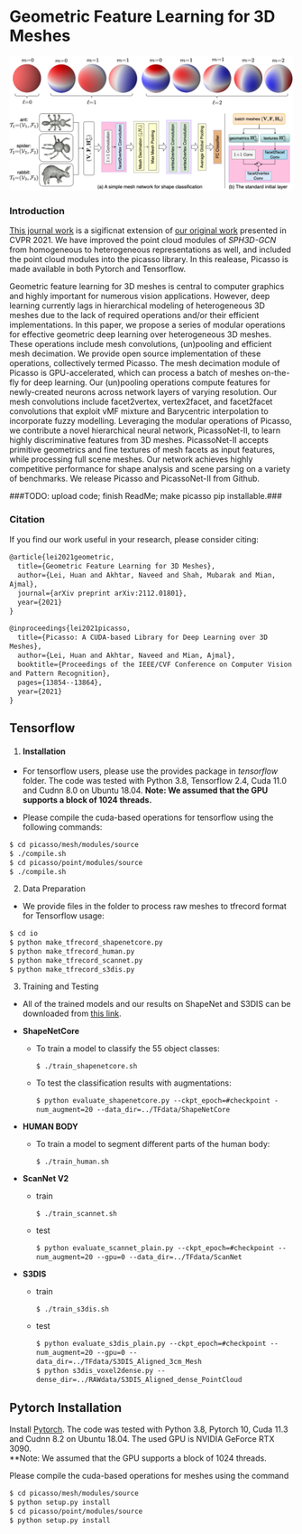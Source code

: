 # Geometric Feature Learning for 3D Meshes

![alt text](https://github.com/EnyaHermite/Picasso/blob/main/image/teaser.png)

### Introduction
[This journal work](https://arxiv.org/abs/2112.01801) is a sigificnat extension of [our original work](https://arxiv.org/abs/2103.15076) presented in CVPR 2021. We have improved the point cloud modules of *SPH3D-GCN* from homogeneous to heterogeneous representations as well, and included the point cloud modules into the picasso library. In this realease, Picasso is made available in both Pytorch and Tensorflow. 

Geometric feature learning for 3D meshes is central to computer graphics and highly important for numerous vision applications. However, deep learning currently lags in hierarchical modeling of heterogeneous 3D meshes due to the lack of required operations and/or their efficient implementations. In this paper, we propose a series of modular operations for effective geometric deep learning over heterogeneous 3D meshes. These operations include mesh convolutions, (un)pooling and efficient mesh decimation. We provide open source implementation of these operations, collectively termed Picasso. The mesh decimation module of Picasso is GPU-accelerated, which can process a batch of meshes on-the-fly for deep learning. Our (un)pooling operations compute features for newly-created neurons across network layers of varying resolution. Our mesh convolutions include facet2vertex, vertex2facet, and facet2facet convolutions that exploit vMF mixture and Barycentric interpolation to incorporate fuzzy modelling. Leveraging the modular operations of Picasso, we contribute a novel hierarchical neural network, PicassoNet-II, to learn highly discriminative features from 3D meshes. PicassoNet-II accepts primitive geometrics and fine textures of mesh facets as input features, while processing full scene meshes. Our network achieves highly competitive performance for shape analysis and scene parsing on a variety of benchmarks. We release Picasso and PicassoNet-II from Github.

###TODO: upload code; finish ReadMe; make picasso pip installable.### 

### Citation
If you find our work useful in your research, please consider citing:

```
@article{lei2021geometric,
  title={Geometric Feature Learning for 3D Meshes},
  author={Lei, Huan and Akhtar, Naveed and Shah, Mubarak and Mian, Ajmal},
  journal={arXiv preprint arXiv:2112.01801},
  year={2021}
}
```
```
@inproceedings{lei2021picasso,
  title={Picasso: A CUDA-based Library for Deep Learning over 3D Meshes},
  author={Lei, Huan and Akhtar, Naveed and Mian, Ajmal},
  booktitle={Proceedings of the IEEE/CVF Conference on Computer Vision and Pattern Recognition},
  pages={13854--13864},
  year={2021}
} 
```

## Tensorflow 
1. #### Installation
- For tensorflow users, please use the provides package in *tensorflow* folder. The code was tested with Python 3.8, Tensorflow 2.4, Cuda 11.0 and Cudnn 8.0 on Ubuntu 18.04. **Note: We assumed that the GPU supports a block of 1024 threads.** 
  
- Please compile the cuda-based operations for tensorflow using the following commands:
```
$ cd picasso/mesh/modules/source
$ ./compile.sh
$ cd picasso/point/modules/source
$ ./compile.sh
```

2. Data Preparation
- We provide files in the <io> folder to process raw meshes to tfrecord format for Tensorflow usage:
```
$ cd io
$ python make_tfrecord_shapenetcore.py 
$ python make_tfrecord_human.py 
$ python make_tfrecord_scannet.py  
$ python make_tfrecord_s3dis.py    
```
3. Training and Testing
- All of the trained models and our results on ShapeNet and S3DIS can be downloaded from [this link](https://drive.google.com/open?id=1-085Tp4RI3eNbZSlOUo7T_F2qcjB8JeE).
- **ShapeNetCore**
  * To train a model to classify the 55 object classes:
    ```
    $ ./train_shapenetcore.sh  
    ```
  * To test the classification results with augmentations:
    ```
    $ python evaluate_shapenetcore.py --ckpt_epoch=#checkpoint -num_augment=20 --data_dir=../TFdata/ShapeNetCore
    ```

- **HUMAN BODY**   
  * To train a model to segment different parts of the human body:
    ```
    $ ./train_human.sh
    ```

- **ScanNet V2**  
  * train 
    ```  
    $ ./train_scannet.sh
    ```
  * test
    ```
    $ python evaluate_scannet_plain.py --ckpt_epoch=#checkpoint --num_augment=20 --gpu=0 --data_dir=../TFdata/ScanNet
    ```

- **S3DIS**    
  * train  
    ```   
    $ ./train_s3dis.sh
    ```
  * test   
    ```
    $ python evaluate_s3dis_plain.py --ckpt_epoch=#checkpoint --num_augment=20 --gpu=0 --data_dir=../TFdata/S3DIS_Aligned_3cm_Mesh
    $ python s3dis_voxel2dense.py --dense_dir=../RAWdata/S3DIS_Aligned_dense_PointCloud	
    ```

## Pytorch Installation
Install [Pytorch](https://pytorch.org/get-started/locally/). The code was tested with Python 3.8, Pytorch 10, Cuda 11.3 and Cudnn 8.2 on Ubuntu 18.04. The used GPU is NVIDIA GeForce RTX 3090.   
**Note: We assumed that the GPU supports a block of 1024 threads. 
  
Please compile the cuda-based operations for meshes using the command
```
$ cd picasso/mesh/modules/source
$ python setup.py install
$ cd picasso/point/modules/source
$ python setup.py install
```

